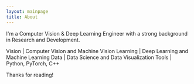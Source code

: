 ```yaml
---
layout: mainpage
title: About
---
```


I'm a Computer Vision & Deep Learning Engineer with a strong background in Research and Development.

Vision | Computer Vision and Machine Vision
Learning | Deep Learning and Machine Learning
Data | Data Science and Data Visualization
Tools | Python, PyTorch, C++ 

Thanks for reading!
